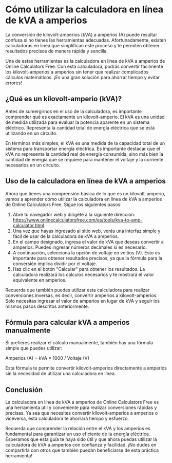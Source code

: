 Cómo utilizar la calculadora en línea de kVA a amperios
=======================================================

La conversión de kilovolt-amperios (kVA) a amperios (A) puede resultar confusa si no tienes las herramientas adecuadas. Afortunadamente, existen calculadoras en línea que simplifican este proceso y te permiten obtener resultados precisos de manera rápida y sencilla.

Una de estas herramientas es la calculadora en línea de kVA a amperios de Online Calculators Free. Con esta calculadora, podrás convertir fácilmente los kilovolt-amperios a amperios sin tener que realizar complicados cálculos matemáticos. ¡Es una gran solución para ahorrar tiempo y evitar errores!

¿Qué es un kilovolt-amperio (kVA)?
----------------------------------

Antes de sumergirnos en el uso de la calculadora, es importante comprender qué es exactamente un kilovolt-amperio. El kVA es una unidad de medida utilizada para evaluar la potencia aparente en un sistema eléctrico. Representa la cantidad total de energía eléctrica que se está utilizando en un circuito.

En términos más simples, el kVA es una medida de la capacidad total de un sistema para transportar energía eléctrica. Es importante destacar que el kVA no representa la cantidad real de energía consumida, sino más bien la cantidad de energía que se requiere para mantener el voltaje y la corriente necesarios en un circuito.

Uso de la calculadora en línea de kVA a amperios
------------------------------------------------

Ahora que tienes una comprensión básica de lo que es un kilovolt-amperio, vamos a aprender cómo utilizar la calculadora en línea de kVA a amperios de Online Calculators Free. Sigue los siguientes pasos:

1. Abre tu navegador web y dirígete a la siguiente dirección: <https://www.onlinecalculatorsfree.com/es/tools/kva-to-amp-calculator.html>.
2. Una vez que hayas ingresado al sitio web, verás una interfaz simple y fácil de usar de la calculadora de kVA a amperios.
3. En el campo designado, ingresa el valor de kVA que deseas convertir a amperios. Puedes ingresar números decimales si es necesario.
4. A continuación, selecciona la opción de voltaje en voltios (V). Esto es importante para obtener resultados precisos, ya que la fórmula para la conversión implica dividir por el voltaje.
5. Haz clic en el botón "Calcular" para obtener los resultados. La calculadora realizará los cálculos necesarios y te mostrará el valor equivalente en amperios.

Recuerda que también puedes utilizar esta calculadora para realizar conversiones inversas, es decir, convertir amperios a kilovolt-amperios. Solo necesitas ingresar el valor de amperios en lugar de kVA y seguir los mismos pasos descritos anteriormente.

Fórmula para calcular kVA a amperios manualmente
------------------------------------------------

Si prefieres realizar el cálculo manualmente, también hay una fórmula simple que puedes utilizar:

Amperios (A) = kVA × 1000 / Voltaje (V)

Esta fórmula te permite convertir kilovolt-amperios directamente a amperios sin la necesidad de utilizar una calculadora en línea.

Conclusión
----------

La calculadora en línea de kVA a amperios de Online Calculators Free es una herramienta útil y conveniente para realizar conversiones rápidas y precisas. Ya sea que necesites convertir kilovolt-amperios a amperios o viceversa, esta calculadora te ahorrará tiempo y esfuerzo.

Recuerda que comprender la relación entre el kVA y los amperios es fundamental para garantizar un uso eficiente de la energía eléctrica. Esperamos que esta guía te haya sido útil y que ahora puedas utilizar la calculadora de kVA a amperios con confianza y facilidad. ¡No dudes en compartirla con otros que también puedan beneficiarse de esta práctica herramienta!